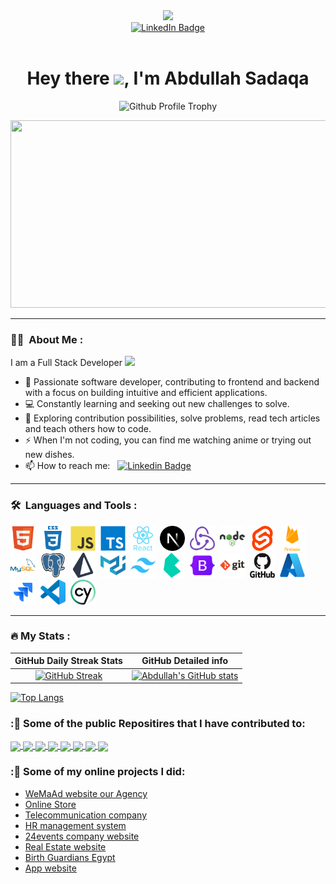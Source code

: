 <!-- ### Hi there 👋 -->

<div id="header" align="center">
<!--   <img src="https://media.giphy.com/media/hqU2KkjW5bE2v2Z7Q2/giphy.gif" width="100"/> -->
  <img src="https://user-images.githubusercontent.com/42237442/175992416-de841067-813b-4d15-8979-7ac79d641373.svg" width="100"/>
  
</div>
<div id="badges" align="center">
  <a href="[your-linkedin-URL](https://www.linkedin.com/in/eng-abdullah2016)">
    <img src="https://img.shields.io/badge/LinkedIn-blue?style=for-the-badge&logo=linkedin&logoColor=white" alt="LinkedIn Badge"/>
  </a>
<!--   <a href="your-youtube-URL">
    <img src="https://img.shields.io/badge/YouTube-red?style=for-the-badge&logo=youtube&logoColor=white" alt="Youtube Badge"/>
  </a>
  <a href="your-twitter-URL">
    <img src="https://img.shields.io/badge/Twitter-blue?style=for-the-badge&logo=twitter&logoColor=white" alt="Twitter Badge"/>
  </a> -->
</div>
<div align="center">
  <img src="https://komarev.com/ghpvc/?username=Dark-Developer93&style=flat-square&color=blue" alt=""/>
</div>
<h1 align="center">Hey there <img src="https://media.giphy.com/media/hvRJCLFzcasrR4ia7z/giphy.gif" width="40">, I'm Abdullah Sadaqa</h1>
<p align="center">
<img src="https://github-profile-trophy.vercel.app/?username=Dark-Developer93&theme=nord&margin-w=9&no-frame=true" alt="Github Profile Trophy" />
</p>
<div align="center">
  <img src="https://media.giphy.com/media/dWesBcTLavkZuG35MI/giphy.gif" width="600" height="300"/>
</div>

---

### :man_technologist: &nbsp;About Me :

I am a Full Stack Developer <img src="https://media.giphy.com/media/WUlplcMpOCEmTGBtBW/giphy.gif" width="30">

- 🔭 Passionate software developer, contributing to frontend and backend with a focus on building intuitive and efficient applications.
- 💻 Constantly learning and seeking out new challenges to solve.
- 🌱 Exploring contribution possibilities, solve problems, read tech articles and teach others how to code.
- ⚡ When I'm not coding, you can find me watching anime or trying out new dishes.
- 📫 How to reach me: &nbsp; [![Linkedin Badge](https://img.shields.io/badge/-Abdullah-blue?style=flat&logo=Linkedin&logoColor=white)](https://www.linkedin.com/in/eng-abdullah2016)

---

### 🛠 &nbsp;Languages and Tools :

<p>
<img src="https://github.com/devicons/devicon/blob/master/icons/html5/html5-original.svg" title="HTML5" alt="HTML" width="40" height="40"/>&nbsp;
<img src="https://github.com/devicons/devicon/blob/master/icons/css3/css3-plain-wordmark.svg"  title="CSS3" alt="CSS" width="40" height="40"/>&nbsp;
<img src="https://github.com/devicons/devicon/blob/master/icons/javascript/javascript-original.svg" title="JavaScript" alt="JavaScript" width="40" height="40"/>&nbsp;
<img src="https://github.com/devicons/devicon/blob/master/icons/typescript/typescript-original.svg" title="TypeScript" alt="TypeScript" width="40" height="40"/>&nbsp;
<img src="https://github.com/devicons/devicon/blob/master/icons/react/react-original-wordmark.svg" title="React" alt="React" width="40" height="40"/>&nbsp;
<img src="https://github.com/devicons/devicon/blob/master/icons/nextjs/nextjs-original.svg" title="NextJs" **alt="NextJs" width="40" height="40"/>&nbsp;
<img src="https://github.com/devicons/devicon/blob/master/icons/redux/redux-original.svg" title="Redux" alt="Redux " width="40" height="40"/>&nbsp;
<img src="https://github.com/devicons/devicon/blob/master/icons/nodejs/nodejs-original-wordmark.svg" title="NodeJS" alt="NodeJS" width="40" height="40"/>&nbsp;
<img src="https://github.com/devicons/devicon/blob/master/icons/svelte/svelte-original.svg" title="Svelte" **alt="Svelte" width="40" height="40"/>&nbsp;
<img src="https://github.com/devicons/devicon/blob/master/icons/firebase/firebase-plain-wordmark.svg" title="Firebase" alt="Firebase" width="40" height="40"/>&nbsp;
<img src="https://github.com/devicons/devicon/blob/master/icons/mysql/mysql-original-wordmark.svg" title="MySQL"  alt="MySQL" width="40" height="40"/>&nbsp;
<img src="https://github.com/devicons/devicon/blob/master/icons/postgresql/postgresql-original.svg" title="PostgreSQL"  alt="PostgreSQL" width="40" height="40"/>&nbsp;
<img src="https://github.com/devicons/devicon/blob/master/icons/prisma/prisma-original.svg" title="Prisma"  alt="Prisma" width="40" height="40"/>&nbsp;
<img src="https://github.com/devicons/devicon/blob/master/icons/materialui/materialui-original.svg" title="Material UI" alt="Material UI" width="40"height="40"/>&nbsp;
<img src="https://github.com/devicons/devicon/blob/master/icons/tailwindcss/tailwindcss-original.svg" title="Tailwind CSS" alt="Tailwind CSS"width="40"height="40"/>&nbsp; 
<img src="https://github.com/devicons/devicon/blob/master/icons/bulma/bulma-plain.svg" title="Bulma" **alt="Bulma" width="40" height="40"/>&nbsp;
<img src="https://github.com/devicons/devicon/blob/master/icons/bootstrap/bootstrap-original.svg" title="Bootstrap" **alt="Bootstrap" width="40" height="40"/>&nbsp;
<img src="https://github.com/devicons/devicon/blob/master/icons/git/git-original-wordmark.svg" title="Git" **alt="Git" width="40" height="40"/>&nbsp;
<img src="https://github.com/devicons/devicon/blob/master/icons/github/github-original-wordmark.svg" title="GitHub" **alt="GitHub" width="40" height="40"/>&nbsp;
<img src="https://github.com/devicons/devicon/blob/master/icons/azure/azure-original.svg" title="Azure" **alt="Azure" width="40" height="40"/>&nbsp;
<img src="https://github.com/devicons/devicon/blob/master/icons/jira/jira-original.svg" title="Jira" **alt="Jira" width="40" height="40"/>&nbsp;
<img src="https://github.com/devicons/devicon/blob/master/icons/vscode/vscode-original.svg" title="VSCode" **alt="VSCode" width="40" height="40"/>&nbsp;
<img src="https://github.com/devicons/devicon/blob/master/icons/cypressio/cypressio-original.svg" title="Cypress" **alt="Cypress" width="40" height="40"/>&nbsp;
</p>

---

### :fire: My Stats :

<!-- <a href="https://git.io/streak-stats">
  <img src="http://github-readme-streak-stats.herokuapp.com?user=Dark-Developer93&theme=gotham&hide_border=true"/>
  <a/>
  <a href="https://github.com/Dark-Developer93/github-readme-stats">
  <img src="https://github-readme-stats.vercel.app/api?username=Dark-Developer93&count_private=true&theme=gotham&show_icons=true&hide_border=true)"/>
  <a/> -->

GitHub Daily Streak Stats  |  GitHub Detailed info
:-------------------------:|:-------------------------:
[![GitHub Streak](http://github-readme-streak-stats.herokuapp.com?user=Dark-Developer93&theme=gotham&hide_border=true)](https://git.io/streak-stats)  |  [![Abdullah's GitHub stats](https://github-readme-stats.vercel.app/api?username=Dark-Developer93&count_private=true&show_icons=true&theme=gotham&hide_border=true)](https://github.com/Dark-Developer93/github-readme-stats)

[![Top Langs](https://github-readme-stats.vercel.app/api/top-langs/?username=Dark-Developer93&layout=compact&theme=gotham&hide_border=true&langs_count=10&hide=css,html)](https://github.com/anuraghazra/github-readme-stats)

### ::notebook_with_decorative_cover: Some of the public Repositires that I have contributed to:

<!-- [![Readme Card](https://github-readme-stats.vercel.app/api/pin/?username=primo-af&repo=primo&theme=gotham&hide_border=true)](https://github.com/anuraghazra/github-readme-stats)

[![Readme Card](https://github-readme-stats.vercel.app/api/pin/?username=Dark-Developer93&repo=RIPS-Duplicate-Merger-CExt&theme=gotham&hide_border=true)](https://github.com/anuraghazra/github-readme-stats) -->

<a href="https://github.com/Dark-Developer93/primo-server">
  <img align="center" src="https://github-readme-stats.vercel.app/api/pin/?username=Dark-Developer93&repo=primo-server&theme=gotham&hide_border=true" />
</a>
<a href="https://github.com/Dark-Developer93/primo">
  <img align="center" src="https://github-readme-stats.vercel.app/api/pin/?username=Dark-Developer93&repo=primo&theme=gotham&hide_border=true" />
</a>
<a href="https://github.com/Dark-Developer93/RIPS-Duplicate-Merger-CExt">
  <img align="center" src="https://github-readme-stats.vercel.app/api/pin/?username=Beamanator&repo=RIPS-Duplicate-Merger-CExt&theme=gotham&hide_border=true" />
</a>
<a href="https://github.com/Dark-Developer93/Next">
  <img align="center" src="https://github-readme-stats.vercel.app/api/pin/?username=Dark-Developer93&repo=Next&theme=gotham&hide_border=true" />
</a>
<a href="https://github.com/Dark-Developer93/one-click-hugo-cms">
  <img align="center" src="https://github-readme-stats.vercel.app/api/pin/?username=Dark-Developer93&repo=one-click-hugo-cms&theme=gotham&hide_border=true&" />
</a>
<a href="https://github.com/Dark-Developer93/contact-app">
  <img align="center" src="https://github-readme-stats.vercel.app/api/pin/?username=Dark-Developer93&repo=contact-app&theme=gotham&hide_border=true" />
</a>
<a href="https://github.com/Dark-Developer93/task-management">
  <img align="center" src="https://github-readme-stats.vercel.app/api/pin/?username=Dark-Developer93&repo=task-management&theme=gotham&hide_border=true" />
</a>
<a href="https://github.com/Dark-Developer93/python-network-gate">
  <img align="center" src="https://github-readme-stats.vercel.app/api/pin/?username=Dark-Developer93&repo=python-network-gate&theme=gotham&hide_border=true" />
</a>

### ::notebook_with_decorative_cover: Some of my online projects I did:

- [WeMaAd website our Agency](https://www.wemaad.net/)
- [Online Store](https://store.sitrstore.com/)
- [Telecommunication company](https://wemaad.com/websites/blt/)
- [HR management system](https://hrms.wemaad.com/web/index.php/auth/login)
- [24events company website](https://24events.sa/)
- [Real Estate website](https://lassud.com/)
- [Birth Guardians Egypt](https://birthguardians-eg.org/)
- [App website](https://primocms.org/)

<!-- GitHub Repositires  |  GitHub Repositires
:-------------------------:|:-------------------------:
 [![Readme Card](https://github-readme-stats.vercel.app/api/pin/?username=Dark-Developer93&repo=one-click-hugo-cms&theme=gotham&hide_border=true)](https://github.com/Dark-Developer93/one-click-hugo-cms)                   |  [![Readme Card](https://github-readme-stats.vercel.app/api/pin/?username=primo-af&repo=primo&theme=gotham&hide_border=true)](https://github.com/Dark-Developer93/primo)
[![Readme Card](https://github-readme-stats.vercel.app/api/pin/?username=Dark-Developer93&repo=contact-app&theme=gotham&hide_border=true)](https://github.com/Dark-Developer93/contact-app)|  [![Readme Card](https://github-readme-stats.vercel.app/api/pin/?username=Dark-Developer93&repo=task-management&theme=gotham&hide_border=true)](https://github.com/Dark-Developer93/task-management)
[![Readme Card](https://github-readme-stats.vercel.app/api/pin/?username=Dark-Developer93&repo=python-network-gate&theme=gotham&hide_border=true)](https://github.com/Dark-Developer93/python-network-gate)| [![Readme Card](https://github-readme-stats.vercel.app/api/pin/?username=Beamanator&repo=RIPS-Duplicate-Merger-CExt&theme=gotham&hide_border=true)](https://github.com/Dark-Developer93/RIPS-Duplicate-Merger-CExt)
[![Readme Card](https://github-readme-stats.vercel.app/api/pin/?username=Dark-Developer93&repo=primo-server&theme=gotham&hide_border=true)](https://github.com/Dark-Developer93/primo-server)| [![Readme Card](https://github-readme-stats.vercel.app/api/pin/?username=Dark-Developer93&repo=Next&theme=gotham&hide_border=true)](https://github.com/Dark-Developer93/Next)
[![Readme Card](https://github-readme-stats.vercel.app/api/pin/?username=Dark-Developer93&repo=MyTodoApp&theme=gotham&hide_border=true)](https://github.com/Dark-Developer93/MyTodoApp)| [![Readme Card](https://github-readme-stats.vercel.app/api/pin/?username=Dark-Developer93&repo=To-Do-List-by-JS-localStorage&theme=gotham&hide_border=true)](https://github.com/Dark-Developer93/To-Do-List-by-JS-localStorage) -->

<!-- 
**Dark-Developer93/Dark-Developer93** is a ✨ _special_ ✨ repository because its `README.md` (this file) appears on your GitHub profile.

Here are some ideas to get you started:

- 🔭 I’m currently working on ...
- 🌱 I’m currently learning ...
- 👯 I’m looking to collaborate on ...
- 🤔 I’m looking for help with ...
- 💬 Ask me about ...
- 📫 How to reach me: ...
- 😄 Pronouns: ...
- ⚡ Fun fact: ...
 -->
